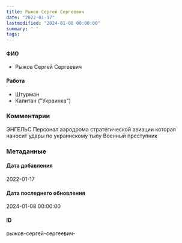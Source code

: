 ```yaml
---
title: Рыжов Сергей Сергеевич
date: "2022-01-17"
lastmodified: "2024-01-08 00:00:00"
summary: ' '
tags: 
---
```

<!--# pp1-->
<!--## Фигурант-->
<!--### Личные данные-->
#### ФИО
- Рыжов Сергей Сергеевич
#### Работа
- Штурман
- Капитан ("Украинка")
### Комментарии
ЭНГЕЛЬС
Персонал аэродрома стратегической авиации которая наносит удары по украинскому тылу
Военный преступник
### Метаданные
#### Дата добавления
2022-01-17
#### Дата последнего обновления
2024-01-08 00:00:00
#### ID
рыжов-сергей-сергеевич-
<!--## END;-->
